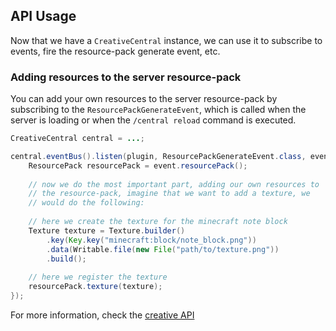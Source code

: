 ## API Usage

Now that we have a `CreativeCentral` instance, we can use it to subscribe to
events, fire the resource-pack generate event, etc.

### Adding resources to the server resource-pack
You can add your own resources to the server resource-pack by subscribing
to the `ResourcePackGenerateEvent`, which is called when the server is
loading or when the `/central reload` command is executed.

```java
CreativeCentral central = ...;

central.eventBus().listen(plugin, ResourcePackGenerateEvent.class, event -> {
    ResourcePack resourcePack = event.resourcePack();
   
    // now we do the most important part, adding our own resources to
    // the resource-pack, imagine that we want to add a texture, we
    // would do the following:
        
    // here we create the texture for the minecraft note block
    Texture texture = Texture.builder()
        .key(Key.key("minecraft:block/note_block.png"))
        .data(Writable.file(new File("path/to/texture.png"))
        .build();
        
    // here we register the texture
    resourcePack.texture(texture);
});
```

For more information, check the [creative API](../getting-started.md)